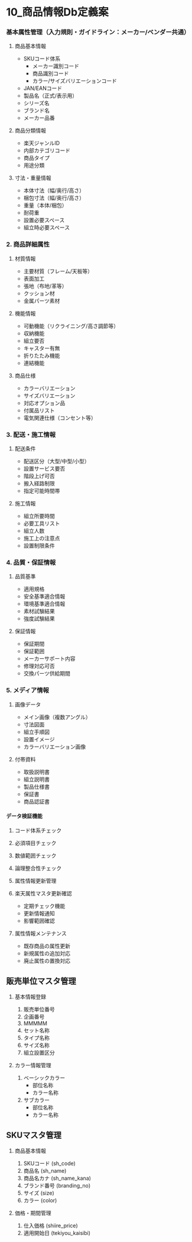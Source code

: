 # 10_商品情報Db定義案
###  基本属性管理（入力規則・ガイドライン：メーカー/ベンダー共通）
1. 商品基本情報
   - SKUコード体系
     - メーカー識別コード
     - 商品識別コード
     - カラー/サイズバリエーションコード
   - JAN/EANコード
   - 製品名（正式/表示用）
   - シリーズ名
   - ブランド名
   - メーカー品番

2. 商品分類情報
   - 楽天ジャンルID
   - 内部カテゴリコード
   - 商品タイプ
   - 用途分類

3. 寸法・重量情報
   - 本体寸法（幅/奥行/高さ）
   - 梱包寸法（幅/奥行/高さ）
   - 重量（本体/梱包）
   - 耐荷重
   - 設置必要スペース
   - 組立時必要スペース

### 2. 商品詳細属性
1. 材質情報
   - 主要材質（フレーム/天板等）
   - 表面加工
   - 張地（布地/革等）
   - クッション材
   - 金属パーツ素材

2. 機能情報
   - 可動機能（リクライニング/高さ調節等）
   - 収納機能
   - 組立要否
   - キャスター有無
   - 折りたたみ機能
   - 連結機能

3. 商品仕様
   - カラーバリエーション
   - サイズバリエーション
   - 対応オプション品
   - 付属品リスト
   - 電気関連仕様（コンセント等）

### 3. 配送・施工情報
1. 配送条件
   - 配送区分（大型/中型/小型）
   - 設置サービス要否
   - 階段上げ可否
   - 搬入経路制限
   - 指定可能時間帯

2. 施工情報
   - 組立所要時間
   - 必要工具リスト
   - 組立人数
   - 施工上の注意点
   - 設置制限条件

### 4. 品質・保証情報
1. 品質基準
   - 適用規格
   - 安全基準適合情報
   - 環境基準適合情報
   - 素材試験結果
   - 強度試験結果

2. 保証情報
   - 保証期間
   - 保証範囲
   - メーカーサポート内容
   - 修理対応可否
   - 交換パーツ供給期間

### 5. メディア情報
1. 画像データ
   - メイン画像（複数アングル）
   - 寸法図面
   - 組立手順図
   - 設置イメージ
   - カラーバリエーション画像

2. 付帯資料
   - 取扱説明書
   - 組立説明書
   - 製品仕様書
   - 保証書
   - 商品認証書
#### データ検証機能
   1. コード体系チェック
   1. 必須項目チェック
   1. 数値範囲チェック
   1. 論理整合性チェック



1. 属性情報更新管理
  1. 楽天属性マスタ更新確認
     - 定期チェック機能
     - 更新情報通知
     - 影響範囲確認
  2. 属性情報メンテナンス
     - 既存商品の属性更新
     - 新規属性の追加対応
     - 廃止属性の置換対応


## 販売単位マスタ管理
1. 基本情報登録
    1. 販売単位番号
    1. 企画番号
    1. MMMMM
    1. セット名称
    1. タイプ名称
    1. サイズ名称
    1. 組立設置区分

2. カラー情報管理
   1. ベーシックカラー
      - 部位名称
      - カラー名称
   1. サブカラー
      - 部位名称
      - カラー名称

## SKUマスタ管理
1. 商品基本情報
   1. SKUコード (sh_code)
   1. 商品名 (sh_name)
   1. 商品名カナ (sh_name_kana)
   1. ブランド番号 (branding_no)
   1. サイズ (size)
   1. カラー (color)

2. 価格・期間管理
   1. 仕入価格 (shiire_price)
   1. 適用開始日 (tekiyou_kaisibi)
